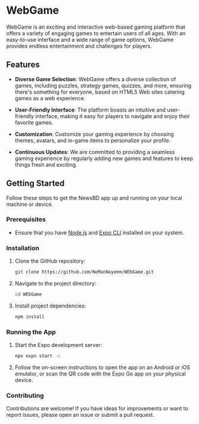 # WebGame

WebGame is an exciting and interactive web-based gaming platform that offers a variety of engaging games to entertain users of all ages. With an easy-to-use interface and a wide range of game options, WebGame provides endless entertainment and challenges for players.

## Features

- **Diverse Game Selection**: WebGame offers a diverse collection of games, including puzzles, strategy games, quizzes, and more, ensuring there's something for everyone, based on HTML5 Web sites catering games as a web experience.

- **User-Friendly Interface**: The platform boasts an intuitive and user-friendly interface, making it easy for players to navigate and enjoy their favorite games.

- **Customization**: Customize your gaming experience by choosing themes, avatars, and in-game items to personalize your profile.

- **Continuous Updates**: We are committed to providing a seamless gaming experience by regularly adding new games and features to keep things fresh and exciting.


## Getting Started

Follow these steps to get the NewsBD app up and running on your local machine or device.

### Prerequisites

- Ensure that you have [Node.js](https://nodejs.org/) and [Expo CLI](https://docs.expo.dev/get-started/installation/) installed on your system.

### Installation

1. Clone the GitHub repository:

   ```bash
   git clone https://github.com/NoManNayeem/WEbGame.git

2. Navigate to the project directory:

   ```bash
   cd WEbGame

3. Install project dependencies:

   ```bash
   npm install

### Running the App
1. Start the Expo development server:

   ```bash
   npx expo start -c

2. Follow the on-screen instructions to open the app on an Android or iOS emulator, or scan the QR code with the Expo Go app on your physical device.


### Contributing

Contributions are welcome! If you have ideas for improvements or want to report issues, please open an issue or submit a pull request.
